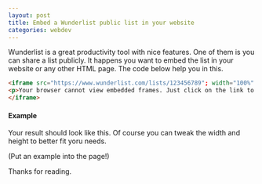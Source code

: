 ```yaml
---
layout: post
title: Embed a Wunderlist public list in your website
categories: webdev
---
```


Wunderlist is a great productivity tool with nice features. One of them is you can share a list publicly. It happens you want to embed the list in your website or any other HTML page. The code below help you in this.

```html
<iframe src="https://www.wunderlist.com/lists/123456789"; width="100%" height="500" name="My Shared List">
<p>Your browser cannot view embedded frames. Just click on the link to open the list: <a href="https://www.wunderlist.com/lists/123456789">My Shared List</a></p>
</iframe>
```

#### Example

Your result should look like this. Of course you can tweak the width and height to better fit yoru needs.

(Put an example into the page!)

Thanks for reading.
